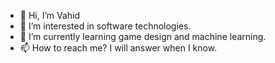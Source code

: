 - 👋 Hi, I’m Vahid
- 👀 I’m interested in software technologies.
- 🌱 I’m currently learning game design and machine learning.
- 📫 How to reach me? I will answer when I know.

<!---
--->
